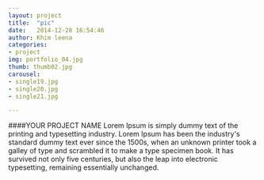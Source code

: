 ```yaml
---
layout: project
title:  "pic"
date:   2014-12-28 16:54:46
author: Khim leena
categories:
- project
img: portfolio_04.jpg
thumb: thumb02.jpg
carousel:
- single19.jpg
- single20.jpg
- single21.jpg

---
```

####YOUR PROJECT NAME
Lorem Ipsum is simply dummy text of the printing and typesetting industry. Lorem Ipsum has been the industry's standard dummy text ever since the 1500s, when an unknown printer took a galley of type and scrambled it to make a type specimen book. It has survived not only five centuries, but also the leap into electronic typesetting, remaining essentially unchanged.

